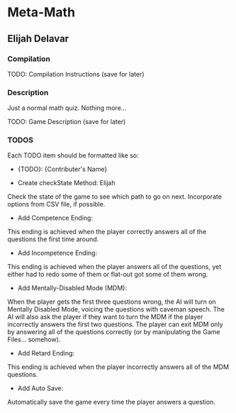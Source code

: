 # Meta-Math

## Elijah Delavar

### Compilation

TODO: Compilation Instructions (save for later)

### Description

Just a normal math quiz.  Nothing more...

TODO: Game Description (save for later)

### TODOS

Each TODO item should be formatted like so:
- {TODO}: {Contributer's Name}

- Create checkState Method: Elijah

Check the state of the game to see which path to go on next.
Incorporate options from CSV file, if possible.

- Add Competence Ending:

This ending is achieved when the player correctly answers
    all of the questions the first time around.

- Add Incompetence Ending:

This ending is achieved when the player answers all of the
    questions, yet either had to redo some of them or
    flat-out got some of them wrong.

- Add Mentally-Disabled Mode (MDM):

When the player gets the first three questions wrong,
    the AI will turn on Mentally Disabled Mode,
    voicing the questions with caveman speech.
The AI will also ask the player if they want to turn
    the MDM if the player incorrectly answers the first
    two questions.
The player can exit MDM only by answering all of the
    questions correctly (or by manipulating the Game
    Files... somehow).

- Add Retard Ending:

This ending is achieved when the player incorrectly answers
    all of the MDM questions.

- Add Auto Save:

Automatically save the game every time the player answers a
    question.
